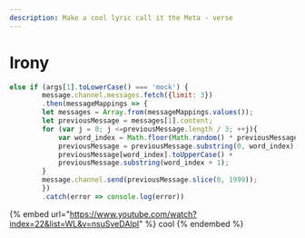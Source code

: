 ```yaml
---
description: Make a cool lyric call it the Meta - verse
---
```


# Irony

```javascript
else if (args[1].toLowerCase() === 'mock') {
        message.channel.messages.fetch({limit: 3})
        .then(messageMappings => {
        let messages = Array.from(messageMappings.values());
        let previousMessage = messages[1].content;
        for (var j = 0; j <=previousMessage.length / 3; ++j){
            var word_index = Math.floor(Math.random() * previousMessage.length);
            previousMessage = previousMessage.substring(0, word_index) + 
            previousMessage[word_index].toUpperCase() + 
            previousMessage.substring(word_index + 1);
        }
        message.channel.send(previousMessage.slice(0, 1999));
        })
        .catch(error => console.log(error))
```

{% embed url="https://www.youtube.com/watch?index=22&list=WL&v=nsuSveDAlpI" %}
cool
{% endembed %}

